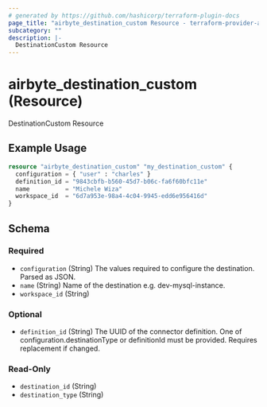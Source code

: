 ```yaml
---
# generated by https://github.com/hashicorp/terraform-plugin-docs
page_title: "airbyte_destination_custom Resource - terraform-provider-airbyte"
subcategory: ""
description: |-
  DestinationCustom Resource
---
```


# airbyte_destination_custom (Resource)

DestinationCustom Resource

## Example Usage

```terraform
resource "airbyte_destination_custom" "my_destination_custom" {
  configuration = { "user" : "charles" }
  definition_id = "9843cbfb-b560-45d7-b06c-fa6f60bfc11e"
  name          = "Michele Wiza"
  workspace_id  = "6d7a953e-98a4-4c04-9945-edd6e956416d"
}
```

<!-- schema generated by tfplugindocs -->
## Schema

### Required

- `configuration` (String) The values required to configure the destination. Parsed as JSON.
- `name` (String) Name of the destination e.g. dev-mysql-instance.
- `workspace_id` (String)

### Optional

- `definition_id` (String) The UUID of the connector definition. One of configuration.destinationType or definitionId must be provided. Requires replacement if changed.

### Read-Only

- `destination_id` (String)
- `destination_type` (String)


